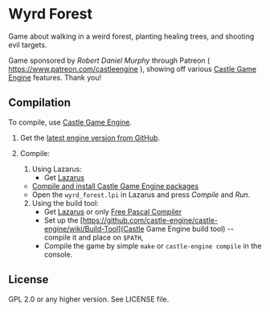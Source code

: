 # Wyrd Forest

Game about walking in a weird forest, planting healing trees, and shooting evil targets.

Game sponsored by _Robert Daniel Murphy_ through Patreon ( https://www.patreon.com/castleengine ), showing off various [Castle Game Engine](https://castle-engine.sourceforge.io/) features. Thank you!

## Compilation

To compile, use [Castle Game Engine](https://castle-engine.sourceforge.io/).

1. Get the [latest engine version from GitHub](https://github.com/castle-engine/castle-engine/).
2. Compile:

    1. Using Lazarus:
        - Get [Lazarus](http://www.lazarus-ide.org/)
	- [Compile and install Castle Game Engine packages](https://castle-engine.sourceforge.io/documentation.php)
	- Open the `wyrd_forest.lpi` in Lazarus and press _Compile_ and _Run_.
    2. Using the build tool:
       - Get [Lazarus](http://www.lazarus-ide.org/) or only [Free Pascal Compiler](https://www.freepascal.org/)
       - Set up the [https://github.com/castle-engine/castle-engine/wiki/Build-Tool](Castle Game Engine build tool) -- compile it and place on `$PATH`,
       - Compile the game by simple `make` or `castle-engine compile` in the console.

## License

GPL 2.0 or any higher version. See LICENSE file.
